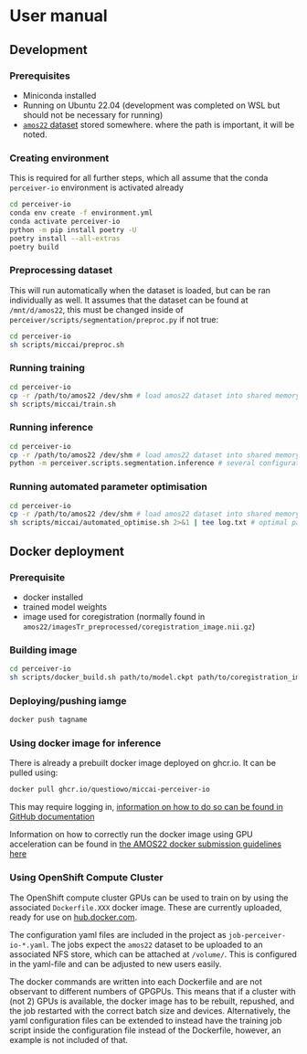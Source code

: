 # User manual 

<!-- Describe how to use your software, if this makes sense for your code. Almost all projects should have at least some instructions on how to run the code. More extensive instructions can be provided here. -->

## Development

### Prerequisites

* Miniconda installed
* Running on Ubuntu 22.04 (development was completed on WSL but should not be necessary for running)
* [`amos22` dataset](https://zenodo.org/record/7155725#.Y_7WqHbP1D-) stored somewhere. where the path is important, it will be noted.

### Creating environment

This is required for all further steps, which all assume that the conda `perceiver-io` environment is activated already

```bash
cd perceiver-io
conda env create -f environment.yml
conda activate perceiver-io
python -m pip install poetry -U
poetry install --all-extras
poetry build
```

### Preprocessing dataset

This will run automatically when the dataset is loaded, but can be ran individually as well. It assumes that the dataset can be found at `/mnt/d/amos22`, this must be changed inside of `perceiver/scripts/segmentation/preproc.py` if not true:

```bash
cd perceiver-io
sh scripts/miccai/preproc.sh
```

### Running training

```bash
cd perceiver-io
cp -r /path/to/amos22 /dev/shm # load amos22 dataset into shared memory. not all data must be loaded to memory, only, imagesTr_preprocessed/* labelsTr_preprocessed/*, dataset.json, and several empty folders: [imagesTr, imagesVa, imagesVa_preprocessed, labelsTr, labelsVa, labelsVa_preprocessed]
sh scripts/miccai/train.sh
```

### Running inference

```bash
cd perceiver-io
cp -r /path/to/amos22 /dev/shm # load amos22 dataset into shared memory. not all data must be loaded to memory, only, imagesTr_preprocessed/* labelsTr_preprocessed/*, dataset.json, and several empty folders: [imagesTr, imagesVa, imagesVa_preprocessed, labelsTr, labelsVa, labelsVa_preprocessed] This obviously depends on what dataset split is to be inferenced
python -m perceiver.scripts.segmentation.inference # several configuration parameters can be changed in the GLOBALS at the start of the corresponding file
```

### Running automated parameter optimisation

```bash
cd perceiver-io
cp -r /path/to/amos22 /dev/shm # load amos22 dataset into shared memory. not all data must be loaded to memory, only, imagesTr_preprocessed/* labelsTr_preprocessed/*, dataset.json, and several empty folders: [imagesTr, imagesVa, imagesVa_preprocessed, labelsTr, labelsVa, labelsVa_preprocessed]
sh scripts/miccai/automated_optimise.sh 2>&1 | tee log.txt # optimal parameters will be printed to the console, hence recommending using the use of tee
```

## Docker deployment

### Prerequisite

* docker installed
* trained model weights
* image used for coregistration (normally found in `amos22/imagesTr_preprocessed/coregistration_image.nii.gz`)

### Building image

```bash
cd perceiver-io
sh scripts/docker_build.sh path/to/model.ckpt path/to/coregistration_image.nii.gz tagname
```

### Deploying/pushing iamge

```bash
docker push tagname
```

### Using docker image for inference

There is already a prebuilt docker image deployed on ghcr.io. It can be pulled using:

```bash
docker pull ghcr.io/questiowo/miccai-perceiver-io
```

This may require logging in, [information on how to do so can be found in GitHub documentation](https://docs.github.com/en/packages/working-with-a-github-packages-registry/working-with-the-container-registry#authenticating-with-a-personal-access-token-classic)

Information on how to correctly run the docker image using GPU acceleration can be found in [the AMOS22 docker submission guidelines here](https://github.com/JiYuanFeng/AMOS/tree/docker#step-4-run-a-container-from-a-created-docker-image)

### Using OpenShift Compute Cluster

The OpenShift compute cluster GPUs can be used to train on by using the associated `Dockerfile.XXX` docker image. These are currently uploaded, ready for use on [hub.docker.com](https://hub.docker.com/search?q=perceiver-io).

The configuration yaml files are included in the project as `job-perceiver-io-*.yaml`. The jobs expect the `amos22` dataset to be uploaded to an associated NFS store, which can be attached at `/volume/`. This is configured in the yaml-file and can be adjusted to new users easily.

The docker commands are written into each Dockerfile and are not observant to different numbers of GPGPUs. This means that if a cluster with (not 2) GPUs is available, the docker image has to be rebuilt, repushed, and the job restarted with the correct batch size and devices. Alternatively, the yaml configuration files can be extended to instead have the training job script inside the configuration file instead of the Dockerfile, however, an example is not included of that.